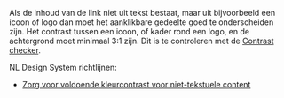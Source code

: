 <!-- @license CC0-1.0 -->

Als de inhoud van de link niet uit tekst bestaat, maar uit bijvoorbeeld een icoon of logo dan moet het aanklikbare gedeelte goed te onderscheiden zijn. Het contrast tussen een icoon, of kader rond een logo, en de achtergrond moet minimaal 3:1 zijn. Dit is te controleren met de [Contrast checker](https://nldesignsystem.nl/contrast/).

NL Design System richtlijnen:

- [Zorg voor voldoende kleurcontrast voor niet-tekstuele content](/richtlijnen/stijl/kleuren/contrast-niet-tekstuele-content)
